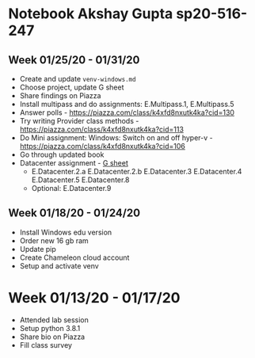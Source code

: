# Notebook Akshay Gupta sp20-516-247

## Week 01/25/20 - 01/31/20

* Create and update `venv-windows.md`
* Choose project, update G sheet
* Share findings on Piazza
* Install multipass and do assignments: E.Multipass.1, E.Multipass.5
* Answer polls - https://piazza.com/class/k4xfd8nxutk4ka?cid=130
* Try writing Provider class methods - https://piazza.com/class/k4xfd8nxutk4ka?cid=113
* Do Mini assignment: Windows: Switch on and off hyper-v - https://piazza.com/class/k4xfd8nxutk4ka?cid=106
* Go through updated book
* Datacenter assignment - [G sheet](https://docs.google.com/spreadsheets/d/1gh869zfjA4sVxL8-ga0af2_HLTTuOoD1IReuRSrbq4I/edit#gid=0)
  * E.Datacenter.2.a
    E.Datacenter.2.b
    E.Datacenter.3
    E.Datacenter.4
    E.Datacenter.5
    E.Datacenter.8
  * Optional: E.Datacenter.9

## Week 01/18/20 - 01/24/20

* Install Windows edu version
* Order new 16 gb ram
* Update pip
* Create Chameleon cloud account
* Setup and activate venv

# Week 01/13/20 - 01/17/20

* Attended lab session
* Setup python 3.8.1
* Share bio on Piazza
* Fill class survey

